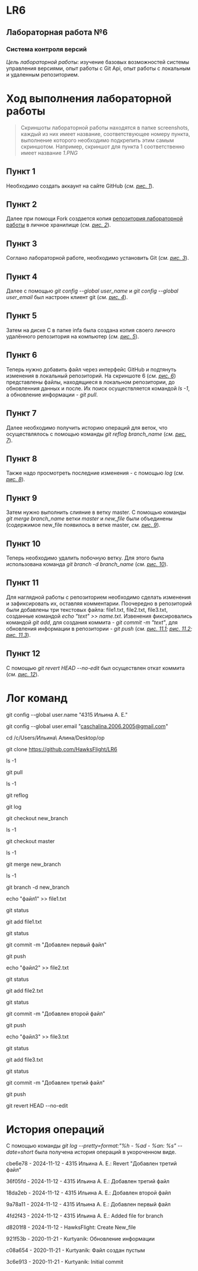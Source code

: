 # LR6
## __Лабораторная работа №6__ 
### __Система контроля версий__
_Цель лабораторной работы_: изучение базовых возможностей системы управления версиями, опыт работы с Git Api, опыт работы с локальным и удаленным репозиторием.

# Ход выполнения лабораторной работы
> Скриншоты лабораторной работы находятся в папке screenshots, каждый из них имеет название, соответствующее номеру пункта, выполнение которого необходимо подкрепить этим самым скриншотом. Например, скриншот для пункта 1 соответственно имеет название _1.PNG_
## Пункт 1
Необходимо создать аккаунт на сайте GitHub (_см. [рис. 1](https://github.com/HawksFlight/LR6/tree/master/Screenshots/1.PNG)_). 
## Пункт 2
Далее при помощи Fork создается копия [репозитория лабораторной работы](https://github.com/Kurtyanik/LR6/) в личное хранилище (_см. [рис. 2](https://github.com/HawksFlight/LR6/tree/master/Screenshots/2.PNG)_).
## Пункт 3
Соглано лабораторной работе, необходимо установить Git (_см. [рис. 3](https://github.com/HawksFlight/LR6/tree/master/Screenshots/3.png)_).
## Пункт 4
Далее с помощью _git config --global user_name_ и _git config --global user_email_ был настроен клиент git (_см. [рис. 4](https://github.com/HawksFlight/LR6/tree/master/Screenshots/4.PNG)_).
## Пункт 5
Затем на диске С в папке infa была создана копия своего личного удалённого репозитория на компьютер (_см. [рис. 5](https://github.com/HawksFlight/LR6/tree/master/Screenshots/5.PNG)_).
## Пункт 6
Теперь нужно добавить файл через интерфейс GitHub и подтянуть изменения в локальный репозиторий. На скриншоте 6 (_см. [рис. 6](https://github.com/HawksFlight/LR6/tree/master/Screenshots/6.PNG)_) представлены файлы, находящиеся в локальном репозитории, до обновленния данных и после. Их поиск осуществляется командой _ls -1_, а обновление информации - _git pull_.
## Пункт 7 
Далее необходимо получить историю операций для веток, что осуществлялось с помощью команды _git reflog branch_name_ (_см. [рис. 7](https://github.com/HawksFlight/LR6/tree/master/Screenshots/7.PNG)_).
## Пункт 8
Также надо просмотреть последние изменения - с помощью _log_ (_см. [рис. 8](https://github.com/HawksFlight/LR6/tree/master/Screenshots/8.PNG)_).
## Пункт 9
Затем нужно выполнить слияние в ветку master. С помощью команды _git merge branch_name_ ветки _master_ и _new_file_ были объединены (содержимое new_file появилось в ветке master, _см. [рис. 9](https://github.com/HawksFlight/LR6/tree/master/Screenshots/9.PNG)_).
## Пункт 10
Теперь необходимо удалить побочную ветку. Для этого была использована команда _git branch -d branch_name_ (_см. [рис. 10](https://github.com/HawksFlight/LR6/tree/master/Screenshots/10.PNG)_).
## Пункт 11
Для наглядной работы с репозиторием необходимо сделать изменения и зафиксировать их, оставляя комментарии. Поочередно в репозиторий были добавлены три текстовых файла: file1.txt, file2.txt, file3.txt, созданные командой _echo "text" >> name.txt_. Извенения фиксировались командой _git add_, для создания коммита - _git commit -m "text"_, для обновления информации в репозитории - _git push_ (_см. [рис. 11.1](https://github.com/HawksFlight/LR6/tree/master/Screenshots/11_1.PNG); [рис. 11.2](https://github.com/HawksFlight/LR6/tree/master/Screenshots/11_2.PNG); [рис. 11.3](https://github.com/HawksFlight/LR6/tree/master/Screenshots/11_3.PNG)_).
## Пункт 12
С помощью _git revert HEAD --no-edit_ был осуществлен откат коммита (_см. [рис. 12](https://github.com/HawksFlight/LR6/tree/master/Screenshots/12.PNG)_).

# Лог команд
git config --global user.name "4315 Ильина А. Е."

git config --global user.email "caschalina.2006.2005@gmail.com"

cd /c/Users/Ильина\ Алина/Desktop/op

git clone https://github.com/HawksFlight/LR6

ls -1

git pull

ls -1

git reflog

git log

git checkout new_branch

ls -1

git checkout master

ls -1

git merge new_branch

ls -1

git branch -d new_branch

echo "файл1" >> file1.txt

git status

git add file1.txt

git status

git commit -m "Добавлен первый файл"

git push

echo "файл2" >> file2.txt

git status

git add file2.txt

git status

git commit -m "Добавлен второй файл"

git push

echo "файл3" >> file3.txt

git status

git add file3.txt

git status

git commit -m "Добавлен третий файл"

git push

git revert HEAD --no-edit

# История операций
С помощью команды _git log --pretty=format:"%h - %ad - %an: %s" --date=short_ была получена история операций в укороченном виде.

cbe6e78 - 2024-11-12 - 4315 Ильина А. Е.: Revert "Добавлен третий файл"

36f05fd - 2024-11-12 - 4315 Ильина А. Е.: Добавлен третий файл

18da2eb - 2024-11-12 - 4315 Ильина А. Е.: Добавлен второй файл

9a78a11 - 2024-11-12 - 4315 Ильина А. Е.: Добавлен первый файл

4fd2f43 - 2024-11-12 - 4315 Ильина А. Е.: Added file for branch

d8201f8 - 2024-11-12 - HawksFlight: Create New_file

921f53b - 2020-11-21 - Kurtyanik: Обновление информации

c08a654 - 2020-11-21 - Kurtyanik: Файл создан пустым

3c6e913 - 2020-11-21 - Kurtyanik: Initial commit

